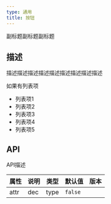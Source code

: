 ```yaml
---
type: 通用
title: 按钮
---
```

副标题副标题副标题

## 描述

描述描述描述描述描述描述描述描述描述

如果有列表项

- 列表项1
- 列表项2
- 列表项3
- 列表项4
- 列表项5

## API

API描述

| 属性 | 说明 | 类型 | 默认值 | 版本 |
| --- | --- | --- | --- | --- |
| attr | dec | type  | `false` |  |

